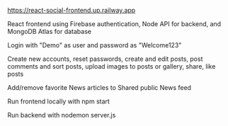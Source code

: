 
https://react-social-frontend.up.railway.app

React frontend using Firebase authentication, Node API for backend, and MongoDB Atlas for database

Login with "Demo" as user and password as "Welcome123"

Create new accounts, reset passwords, 
create and edit posts, post comments and sort posts, 
upload images to posts or gallery, share, like posts

Add/remove favorite News articles to Shared public News feed

Run frontend locally with npm start 

Run backend with nodemon server.js 

